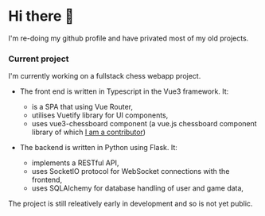 # Hi there 👋

I'm re-doing my github profile and have privated most of my old projects.

### Current project

I'm currently working on a fullstack chess webapp project. 

 - The front end is written in Typescript in the Vue3 framework. It: 
   - is a SPA that using Vue Router, 
   - utilises Vuetify library for UI components,
   - uses vue3-chessboard component (a vue.js chessboard component library of which [I am a contributor](https://github.com/qwerty084/vue3-chessboard/commits?author=gavin-lb))
     
- The backend is written in Python using Flask. It:
   - implements a RESTful API,
   - uses SocketIO protocol for WebSocket connections with the frontend,
   - uses SQLAlchemy for database handling of user and game data,

The project is still releatively early in development and so is not yet public. 
